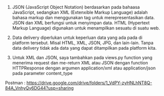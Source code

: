 1. JSON (JavaScript Object Notation) berdasarkan pada bahaasa JavaScript, sedangkan XML (Extenxible Markup Language) 
adalah bahasa markup dan menggunakan tag untuk merepresentasikan data. JSON dan XML berfungsi untuk menyimpan data.
   HTML (Hypertext Markup Language) digunakan untuk menampilkan sesuatu di suatu web.
   
2. Data delivery diperlukan untuk keperluan data yang ada pada di platform tersebut. Misal HTML, XML, JSON, JPG, dan 
lain-lain. Tanpa data delivery tidak ada data yang dapat ditampilkan pada platform kita.
3. Untuk XML dan JSON, saya tambahkan pada views.py function yang menerima request dan me-return
XML atau JSON dengan function HTTPResponse dengan argumen application/xml atau application/json pada parameter content_type

Postman :
https://drive.google.com/drive/folders/1_VdPY-zyHNLhNT8Q-84A_VnhyQy6DG44?usp=sharing